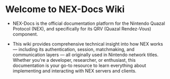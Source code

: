 # Welcome to NEX-Docs Wiki

* NEX-Docs is the official documentation platform for the Nintendo Quazal Protocol (NEX), and specifically for its QRV (Quazal Rendez-Vous) component.

* This wiki provides comprehensive technical insight into how NEX works — including its authentication, session, matchmaking, and communication layers — all originally used in Nintendo network titles. Whether you're a developer, researcher, or enthusiast, this documentation is your go-to resource to learn everything about implementing and interacting with NEX servers and clients.